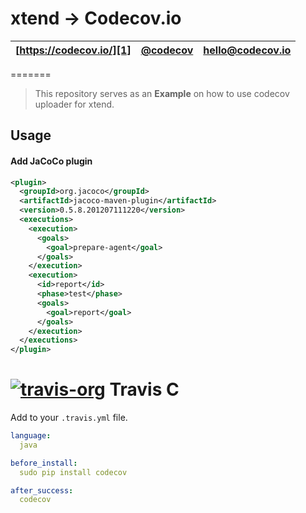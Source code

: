 xtend -> Codecov.io
=======
| [https://codecov.io/][1] | [@codecov][2] | [hello@codecov.io][3] |
| ------------------------ | ------------- | --------------------- |
=======

> This repository serves as an **Example** on how to use codecov uploader for xtend.

## Usage


#### Add JaCoCo plugin
```xml
<plugin>
  <groupId>org.jacoco</groupId>
  <artifactId>jacoco-maven-plugin</artifactId>
  <version>0.5.8.201207111220</version>
  <executions>
    <execution>
      <goals>
        <goal>prepare-agent</goal>
      </goals>
    </execution>
    <execution>
      <id>report</id>
      <phase>test</phase>
      <goals>
        <goal>report</goal>
      </goals>
    </execution>
  </executions>
</plugin>
```


# [![travis-org](https://avatars2.githubusercontent.com/u/639823?v=2&s=50)](https://travis-ci.org) Travis C

Add to your `.travis.yml` file.
```yml
language:
  java

before_install:
  sudo pip install codecov

after_success:
  codecov
```


[1]: https://codecov.io/
[2]: https://twitter.com/codecov
[3]: mailto:hello@codecov.io
